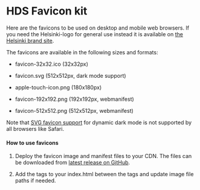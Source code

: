<!-- DOCTOC SKIP -->

# HDS Favicon kit

Here are the favicons to be used on desktop and mobile web browsers. If you need the Helsinki-logo for general use instead it is available on [the Helsinki brand site](https://brand.hel.fi/tunnus/).

The favicons are available in the following sizes and formats:

- favicon-32x32.ico (32x32px)

- favicon.svg (512x512px, dark mode support)

- apple-touch-icon.png (180x180px)

- favicon-192x192.png (192x192px, webmanifest)

- favicon-512x512.png (512x512px, webmanifest)

Note that [SVG favicon support](https://caniuse.com/link-icon-svg) for dynamic dark mode is not supported by all browsers like Safari.

#### How to use favicons

1. Deploy the favicon image and manifest files to your CDN. The files can be downloaded from [latest release on GitHub](https://github.com/City-of-Helsinki/helsinki-design-system/releases/latest).

2. Add the tags to your index.html between the <head> tags and update image file paths if needed.

<link rel="icon" href="./favicon-32x32.ico" sizes="any">
<link rel="icon" href="./favicon.svg" type="image/svg+xml">
<link rel="apple-touch-icon" href="./apple-touch-icon.png">
<link rel="manifest" href="./manifest.webmanifest">
